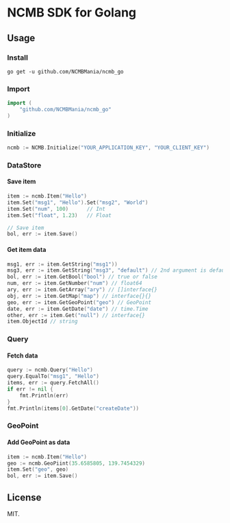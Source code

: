 # NCMB SDK for Golang

## Usage

### Install

```
go get -u github.com/NCMBMania/ncmb_go
```

### Import

```go
import (
    "github.com/NCMBMania/ncmb_go"
)
```

### Initialize

```go
ncmb := NCMB.Initialize("YOUR_APPLICATION_KEY", "YOUR_CLIENT_KEY")
```

### DataStore

#### Save item

```go
item := ncmb.Item("Hello")
item.Set("msg1", "Hello").Set("msg2", "World")
item.Set("num", 100)      // Int
item.Set("float", 1.23)   // Float

// Save item
bol, err := item.Save()
```

#### Get item data

```go
msg1, err := item.GetString("msg1"))
msg3, err := item.GetString("msg3", "default") // 2nd argument is default value
bol, err := item.GetBool("bool") // true or false
num, err := item.GetNumber("num") // float64
ary, err := item.GetArray("ary") // []interface{}
obj, err := item.GetMap("map") // interface{}{}
geo, err := item.GetGeoPoint("geo") // GeoPoint
date, err := item.GetDate("date") // time.Time
other, err := item.Get("null") // interface{}
item.ObjectId // string
```

### Query

#### Fetch data

```go
query := ncmb.Query("Hello")
query.EqualTo("msg1", "Hello")
items, err := query.FetchAll()
if err != nil {
	fmt.Println(err)
}
fmt.Println(items[0].GetDate("createDate"))
```

### GeoPoint

#### Add GeoPoint as data

```go
item := ncmb.Item("Hello")
geo := ncmb.GeoPiint(35.6585805, 139.7454329)
item.Set("geo", geo)
bol, err := item.Save()
```

## License

MIT.

